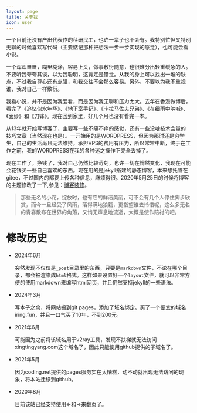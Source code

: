 ```yaml
---
layout: page
title: 关于我
icon: user
---
```



一个目前还没有产出代表作的科研民工，也许一辈子也不会有。我特别忙但又特别无聊的时候喜欢写代码（主要惦记那种把想法一步一步实现的感觉），也可能会看小说。


一个浑浑噩噩，糊里糊涂，容易上头，做事敷衍随意，也很难分出轻重缓急的人。不要听我夸夸其谈，以为我聪明，这肯定是错觉。从我的身上可以找出一堆的缺点，不过我自尊心还有点强，和我交往不会那么容易。另外，不要以为我不重视谁，我对自己一样敷衍。


我看小说，并不是因为我爱看，而是因为我无聊和压力太大。去年在香港做博后，看完了《追忆似水年华》、《地下室手记》、《卡拉马佐夫兄弟》、《在细雨中呐喊》、《面纱》和《刀锋》。现在回到家里，好几个月也没有看完一本。


从13年就开始写博客了，主要写一些不痛不痒的感觉，还有一些没啥技术含量的技巧文章（当然现在也是）。一开始用的是WORDPRESS，但因为那时还是穷学生，自己的生活尚且无法维持，承担VPS的费用有压力，所以常常中断，终于在工作之前，我的WORDPRESS在我的各种迷之操作下完全丢掉了。


现在工作了，挣钱了，我对自己仍然比较苛刻，也许一切在悄然变化，我现在可能会花钱买一些自己喜欢的东西。现在用的是jekyll搭建的静态博客，本来想托管在gitee，不过国内的都要上传各种信息，麻烦得很。2020年5月25日的时候将博客的主题修改了一下,参见：[博客装修](/2020/05/博客装修)。


> 那些无名的小花，绽放时，也有它的鲜洁美丽，可不会有几个人停住脚步欣赏，而今一旦经受了风雨，落得满地狼籍，更指望谁去怜惜呢，这么多无名的青春散布在世界的角落，又悄无声息地流逝，大概是使作陪衬的吧。


# 修改历史

- 2024年6月
  
  突然发现不仅仅是`_post`目录里的东西，只要是`markdown`文件，不论在哪个目录，都会被渲染成`html`格式。这样如果设置好一个`layout`文件，就可以非常方便的使用markdown来编写html网页，并且仍然支持jekyll的一些语法。

- 2024年3月
  
  写本子之余，将网站搬到git pages，添加了域名绑定。买了一个便宜的域名iring.fun，并且一口气买了10年，不到200元。

- 2021年6月
  
  可能因为之前将该域名用于v2ray工具，发现不扶梯就无法访问xingtingyang.com这个域名了，因此只能使用github提供的子域名了。

- 2021年5月
  
  因为coding.net提供的pages服务实在太糟糕，动不动就出现无法访问的现象，将本站迁移到github。

- 2020年8月
  
  目前该站已经支持使用&larr;和&rarr;来翻页了。
